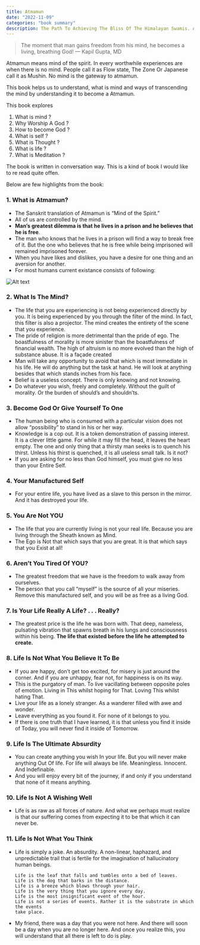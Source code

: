 ```yaml
---
title: Atmamun
date: "2022-11-09"
categories: "book summary"
description: The Path To Achieving The Bliss Of The Himalayan Swamis. And The Freedom Of A Living God Written by Kapil Gupta, MD
---
```



> The moment that man gains freedom from his mind, he becomes a living, breathing God! — Kapil Gupta, MD


Atmamun means mind of the spirit. In every worthwhile experiences are when there is no mind. People call it as Flow state, The Zone Or Japanese call it as Mushin. No mind is the gateway to atmamun.

This book helps us to understand, what is mind and ways of transcending the mind by understanding it to become a Atmamun.

This book explores 
1. What is mind ? 
2. Why Worship A God ?
3. How to become God ?
4. What is self ?
5. What is Thought ?
6. What is life ?
7. What is Meditation ?

The book is written in conversation way. This is a kind of book I would like to re read quite offen.

Below are few highlights from the book: 

### 1. What is Atmamun?


- The Sanskrit translation of Atmamun is “Mind of the Spirit.” 
- All of us are controlled by the mind.
- **Man’s greatest dilemma is that he lives in a prison and he believes that he is free**.
- The man who knows that he lives in a prison will find a way to break free of it. But the one who believes that he is free while being imprisoned will remained
imprisoned forever.
- When you have likes and dislikes, you have a desire for one thing and an aversion for another.
- For most humans current existance consists of following:


![Alt text](/images/image.png)

### 2. What Is The Mind?

- The life that you are experiencing is not being experienced directly by you. It is being experienced by you through the filter of the mind. In fact, this filter is also a projector. The mind creates the entirety of the scene that you experience.
- The pride of religion is more detrimental than the pride of ego. The boastfulness of morality is more sinister than the boastfulness of financial wealth. The high of altruism is no more evolved than the high of substance abuse. It is a façade created
- Man will take any opportunity to avoid that which is most immediate in his life. He will do anything but the task at hand. He will look at anything besides that which stands inches from his face.
- Belief is a useless concept. There is only knowing and not knowing.
- Do whatever you wish, freely and completely. Without the guilt of morality. Or the burden of should’s and shouldn’ts.


### 3. Become God Or Give Yourself To One
- The human being who is consumed with a particular vision does not allow “possibility” to stand in his or her way.
- Knowledge is a cop out. It is a token demonstration of passing interest. It is a clever little game. For while it may fill the head, it leaves the heart empty. The one and only thing that a thirsty man seeks is to quench his thirst. Unless his thirst is quenched, it is all useless small talk. Is it not?
- If you are asking for no less than God himself, you must give no less than your Entire Self.

### 4. Your Manufactured Self

- For your entire life, you have lived as a slave to this person in the mirror. And it has destroyed your life.

### 5. You Are Not YOU

- The life that you are currently living is not your real life. Because you are living through the Sheath known as Mind.
- The Ego is Not that which says that you are great. It is that which says that you Exist at all!

### 6. Aren’t You Tired Of YOU?

- The greatest freedom that we have is the freedom to walk away from ourselves.
- The person that you call “myself” is the source of all your miseries. Remove this manufactured self, and you will be as free as a living God.

### 7. Is Your Life Really A Life? . . . Really?

- The greatest price is the life he was born with. That deep, nameless, pulsating vibration that spawns breath in his lungs and consciousness within his being. **The life that existed before the life he attempted to create.**

### 8. Life Is Not What You Believe It To Be

- If you are happy, don’t get too excited, for misery is just around the corner. And if you are unhappy, fear not, for happiness is on its way.
- This is the purgatory of man. To live vacillating between opposite poles of emotion. Living in This whilst hoping for That. Loving This whilst hating That.
- Live your life as a lonely stranger. As a wanderer filled with awe and wonder.
- Leave everything as you found it. For none of it belongs to you.
- If there is one truth that I have learned, it is that unless you find it inside of Today, you will never find it inside of Tomorrow.

### 9. Life Is The Ultimate Absurdity

- You can create anything you wish In your life. But you will never make anything Out Of life. For life will always be life. Meaningless. Innocent. And Indefinable.
- And you will enjoy every bit of the journey, if and only if you understand that none of it means anything.

### 10. Life Is Not A Wishing Well

- Life is as raw as all forces of nature. And what we perhaps must realize is that our suffering comes from expecting it to be that which it can never be.

### 11. Life Is Not What You Think

- Life is simply a joke. An absurdity. A non-linear, haphazard, and unpredictable trail that is fertile for the imagination of hallucinatory human beings.

    ```
    Life is the leaf that falls and tumbles onto a bed of leaves.
    Life is the dog that barks in the distance.
    Life is a breeze which blows through your hair.
    Life is the very thing that you ignore every day.
    Life is the most insignificant event of the hour.
    Life is not a series of events. Rather it is the substrate in which the events
    take place.
    ```

- My friend, there was a day that you were not here. And there will soon be a day when you are no longer here. And once you realize this, you will understand that all there is left to do is play.